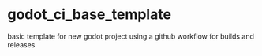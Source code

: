 # godot_ci_base_template
basic template for new godot project using a github workflow for builds and releases
